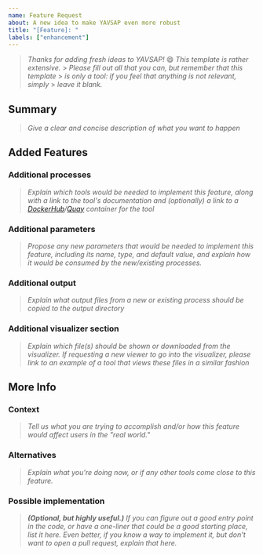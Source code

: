 ```yaml
---
name: Feature Request
about: A new idea to make YAVSAP even more robust
title: "[Feature]: "
labels: ["enhancement"]
---
```


> _Thanks for adding fresh ideas to YAVSAP!_ :smile:
> _This template is rather extensive._ > _Please fill out all that you can, but remember that this template_ > _is only a tool: if you feel that anything is not relevant, simply_ > _leave it blank._

## Summary

> _Give a clear and concise description of what you want to happen_

## Added Features

### Additional processes

> _Explain which tools would be needed to implement this feature, along with a
> link to the tool's documentation and (optionally) a link to a
> [DockerHub]/[Quay] container for the tool_

### Additional parameters

> _Propose any new parameters that would be needed to implement this feature,
> including its name, type, and default value, and explain how it would be
> consumed by the new/existing processes._

### Additional output

> _Explain what output files from a new or existing process should be copied to
> the output directory_

### Additional visualizer section

> _Explain which file(s) should be shown or downloaded from the visualizer. If
> requesting a new viewer to go into the visualizer, please link to an example
> of a tool that views these files in a similar fashion_

## More Info

### Context

> _Tell us what you are trying to accomplish and/or how this feature would
> affect users in the "real world."_

### Alternatives

> _Explain what you're doing now, or if any other tools come close to this
> feature._

### Possible implementation

> _**(Optional, but highly useful.)** If you can figure out a good entry point
> in the code, or have a one-liner that could be a good starting place, list it
> here. Even better, if you know a way to implement it, but don't want to open a
> pull request, explain that here._

[dockerhub]: https://hub.docker.com
[quay]: https://quay.io
